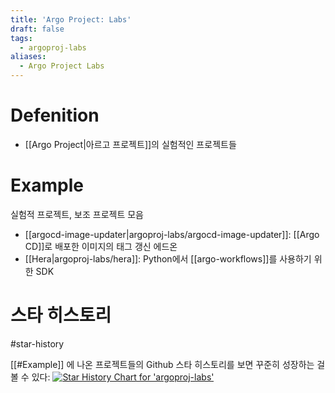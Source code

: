 ```yaml
---
title: 'Argo Project: Labs'
draft: false
tags:
  - argoproj-labs
aliases:
  - Argo Project Labs
---
```

# Defenition
- [[Argo Project|아르고 프로젝트]]의 실험적인 프로젝트들


# Example 
실험적 프로젝트, 보조 프로젝트 모음
- [[argocd-image-updater|argoproj-labs/argocd-image-updater]]: [[Argo CD]]로 배포한 이미지의 태그 갱신 에드온 
- [[Hera|argoproj-labs/hera]]: Python에서 [[argo-workflows]]를 사용하기 위한 SDK


# 스타 히스토리
#star-history

[[#Example]] 에 나온 프로젝트들의 Github 스타 히스토리를 보면 꾸준히 성장하는 걸 볼 수 있다:
[![Star History Chart for 'argoproj-labs'](https://api.star-history.com/svg?repos=argoproj-labs/hera,argoproj-labs/argocd-image-updater&type=Date)](https://star-history.com/#argoproj-labs/hera&argoproj-labs/argocd-image-updater&Date)
